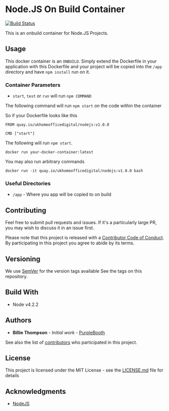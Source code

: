 # Node.JS On Build Container

[![Build Status](https://travis-ci.org/UKHomeOffice/docker-nodejs.svg?branch=added-travis)](https://travis-ci.org/UKHomeOffice/docker-nodejs)

This is an onbuild container for Node.JS Projects.

## Usage

This docker container is an `ONBUILD`. Simply extend the Dockerfile in your application with this Dockerfile and your 
project will be copied into the `/app` directory and have `npm install` run on it.

### Container Parameters

* `start`, `test` or `run` will run `npm COMMAND`

The following command will run `npm start` on the code within the container

So if your Dockerfile looks like this
```shell
FROM quay.io/ukhomeofficedigital/nodejs:v1.0.0

CMD ["start"]
```

The following will run `npm start`.

```shell
docker run your-docker-container:latest
```

You may also run arbitrary commands

```shell
docker run -it quay.io/ukhomeofficedigital/nodejs:v1.0.0 bash
```


### Useful Directories

* `/app` - Where you app will be copied to on build

## Contributing

Feel free to submit pull requests and issues. If it's a particularly large PR, you may wish to 
discuss it in an issue first.

Please note that this project is released with a 
[Contributor Code of Conduct](https://github.com/UKHomeOffice/docker-nodejs/blob/master/CODE_OF_CONDUCT.md). 
By participating in this project you agree to abide by its terms.

## Versioning

We use [SemVer](http://semver.org/) for the version tags available See the tags on this repository. 

## Build With

* Node v4.2.2

## Authors

* **Billie Thompson** - *Initial work* - [PurpleBooth](https://github.com/PurpleBooth)

See also the list of 
[contributors](https://github.com/UKHomeOffice/docker-nodejs/graphs/contributors) who participated 
in this project.

## License

This project is licensed under the MIT License - see the 
[LICENSE.md](https://github.com/UKHomeOffice/docker-nodejs/blob/master/LICENSE.md) file for details

## Acknowledgments

* [NodeJS](https://nodejs.org/)
